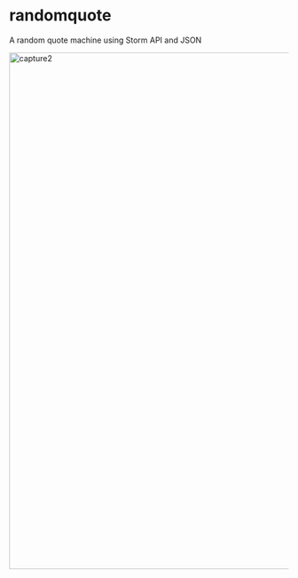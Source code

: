 # randomquote
A random quote machine using Storm API and JSON

<img width="931" alt="capture2" src="https://cloud.githubusercontent.com/assets/22923895/24173735/b847738c-0e63-11e7-83db-b9dd9f10627d.PNG">

